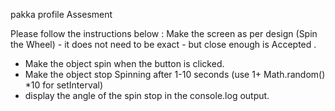 pakka profile Assesment

   Please follow the instructions below :
   Make the screen as per design (Spin the Wheel) - it does not need to be exact - but close enough is Accepted .
 - Make the object spin when the button is clicked.
-  Make the object stop Spinning after 1-10 seconds (use 1+ Math.random() *10 for setInterval)
-  display the angle of the spin stop in the console.log output.
